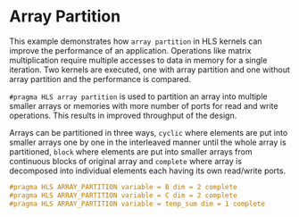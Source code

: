 Array Partition
================
This example demonstrates how `array partition` in HLS kernels can improve the performance of an application. Operations like matrix multiplication require multiple accesses to data in memory for a single iteration. Two kernels are executed, one with array partition and one without array partition and the performance is compared.

`#pragma HLS array partition` is used to partition an array into multiple smaller arrays or memories with more number of ports for read and write operations. This results in improved throughput of the design.

Arrays can be partitioned in three ways, `cyclic` where elements are put into smaller arrays one by one in the interleaved manner until the whole array is partitioned, `block` where elements are put into smaller arrays from continuous blocks of original array and `complete` where array is decomposed into individual elements each having its own read/write ports.

```c++
#pragma HLS ARRAY_PARTITION variable = B dim = 2 complete
#pragma HLS ARRAY_PARTITION variable = C dim = 2 complete
#pragma HLS ARRAY_PARTITION variable = temp_sum dim = 1 complete
```    
